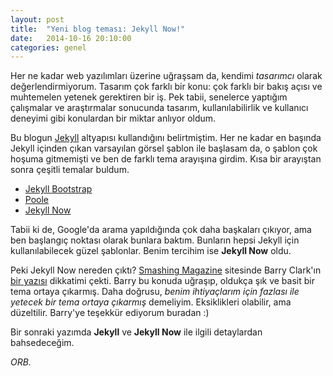 ```yaml
---
layout: post
title:  "Yeni blog teması: Jekyll Now!"
date:   2014-10-16 20:10:00
categories: genel
---
```

Her ne kadar web yazılımları üzerine uğraşsam da, kendimi *tasarımcı* olarak değerlendirmiyorum. Tasarım çok farklı bir konu: çok farklı bir bakış açısı ve muhtemelen yetenek gerektiren bir iş. Pek tabii, senelerce yaptığım çalışmalar ve araştırmalar sonucunda tasarım, kullanılabilirlik ve kullanıcı deneyimi gibi konulardan bir miktar anlıyor oldum.

Bu blogun [Jekyll](http://jekyllrb.com) altyapısı kullandığını belirtmiştim. Her ne kadar en başında Jekyll içinden çıkan varsayılan görsel şablon ile başlasam da, o şablon çok hoşuma gitmemişti ve ben de farklı tema arayışına girdim. Kısa bir arayıştan sonra çeşitli temalar buldum.

* [Jekyll Bootstrap][jekyll-bootstrap]
* [Poole][jekyll-poole]
* [Jekyll Now][jekyll-now]

Tabii ki de, Google'da arama yapıldığında çok daha başkaları çıkıyor, ama ben başlangıç noktası olarak bunlara baktım. Bunların hepsi Jekyll için kullanılabilecek güzel şablonlar. Benim tercihim ise **Jekyll Now** oldu.

Peki Jekyll Now nereden çıktı? [Smashing Magazine][sm-web] sitesinde Barry Clark'ın [bir yazısı][sm-jekyll] dikkatimi çekti. Barry bu konuda uğraşıp, oldukça şık ve basit bir tema ortaya çıkarmış. Daha doğrusu, *benim ihtiyaçlarım için fazlası ile yetecek bir tema ortaya çıkarmış* demeliyim. Eksiklikleri olabilir, ama düzeltilir. Barry'ye teşekkür ediyorum buradan :)

Bir sonraki yazımda **Jekyll** ve **Jekyll Now** ile ilgili detaylardan bahsedeceğim.

*ORB.*

[jekyll-bootstrap]: http://jekyllbootstrap.com/
[jekyll-poole]: http://getpoole.com/
[jekyll-now]: https://github.com/barryclark/jekyll-now
[sm-web]: http://www.smashingmagazine.com/
[sm-jekyll]: http://www.smashingmagazine.com/2014/08/01/build-blog-jekyll-github-pages/